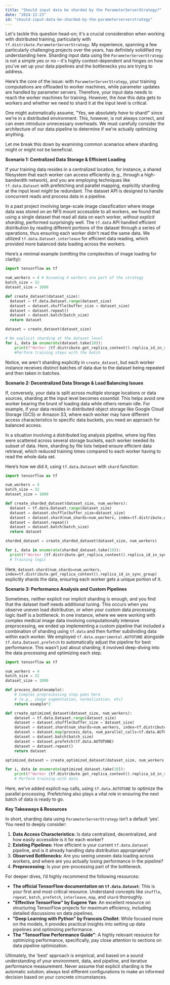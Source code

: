 ```yaml
---
title: "Should input data be sharded by the ParameterServerStrategy?"
date: "2024-12-23"
id: "should-input-data-be-sharded-by-the-parameterserverstrategy"
---
```


Let's tackle this question head-on; it's a crucial consideration when working with distributed training, particularly with `tf.distribute.ParameterServerStrategy`. My experience, spanning a few particularly challenging projects over the years, has definitely solidified my understanding here. Sharding input data using the `ParameterServerStrategy` is not a simple yes or no – it's highly context-dependent and hinges on how you've set up your data pipelines and the bottlenecks you are trying to address.

Here’s the core of the issue: with `ParameterServerStrategy`, your training computations are offloaded to worker machines, while parameter updates are handled by parameter servers. Therefore, your input data needs to reach the worker machines for training. However, the *how* this data gets to workers and whether we need to shard it at the input level is critical.

One might automatically assume, "Yes, we absolutely *have* to shard!" since we're in a distributed environment. This, however, is not always correct, and can even introduce unnecessary overheads. We must carefully consider the architecture of our data pipeline to determine if we're actually optimizing anything.

Let me break this down by examining common scenarios where sharding might or might not be beneficial.

**Scenario 1: Centralized Data Storage & Efficient Loading**

If your training data resides in a centralized location, for instance, a shared filesystem that each worker can access efficiently (e.g., through a high-bandwidth network), and you are employing techniques like `tf.data.Dataset` with prefetching and parallel mapping, explicitly sharding at the input level *might* be redundant. The dataset API is designed to handle concurrent reads and process data in a pipeline.

In a past project involving large-scale image classification where image data was stored on an NFS mount accessible to all workers, we found that using a single dataset that read all data on each worker, *without explicit sharding*, performed surprisingly well. The `tf.data` API handled efficient distribution by reading different portions of the dataset through a series of operations, thus ensuring each worker didn't read the same data. We utilized `tf.data.Dataset.interleave` for efficient data reading, which provided more balanced data loading across the workers.

Here’s a minimal example (omitting the complexities of image loading for clarity):

```python
import tensorflow as tf

num_workers = 4 # Assuming 4 workers are part of the strategy
batch_size = 32
dataset_size = 1000

def create_dataset(dataset_size):
  dataset = tf.data.Dataset.range(dataset_size)
  dataset = dataset.shuffle(buffer_size = dataset_size)
  dataset = dataset.repeat()
  dataset = dataset.batch(batch_size)
  return dataset

dataset = create_dataset(dataset_size)

# No explicit sharding at the dataset level
for i, data in enumerate(dataset.take(10)):
    print(f"Worker {tf.distribute.get_replica_context().replica_id_in_sync_group}: Batch {i}")
    #Perform training steps with the batch
```

Notice, we aren't sharding explicitly in `create_dataset`, but each worker instance receives distinct batches of data due to the dataset being repeated and then taken in batches.

**Scenario 2: Decentralized Data Storage & Load Balancing Issues**

If, conversely, your data is split across multiple storage locations or data sources, sharding at the input level becomes *essential*. This helps avoid one worker bearing the brunt of loading data while others remain idle. For example, if your data resides in distributed object storage like Google Cloud Storage (GCS) or Amazon S3, where each worker may have different access characteristics to specific data buckets, you need an approach for balanced access.

In a situation involving a distributed log analysis pipeline, where log files were scattered across several storage buckets, each worker needed its subset of data. Here, sharding by file lists helped ensure efficient data retrieval, which reduced training times compared to each worker having to read the whole data set.

Here’s how we did it, using `tf.data.Dataset` with `shard` function:

```python
import tensorflow as tf

num_workers = 4
batch_size = 32
dataset_size = 1000

def create_sharded_dataset(dataset_size, num_workers):
  dataset = tf.data.Dataset.range(dataset_size)
  dataset = dataset.shuffle(buffer_size=dataset_size)
  dataset = dataset.shard(num_shards=num_workers, index=tf.distribute.get_replica_context().replica_id_in_sync_group)
  dataset = dataset.repeat()
  dataset = dataset.batch(batch_size)
  return dataset

sharded_dataset = create_sharded_dataset(dataset_size, num_workers)

for i, data in enumerate(sharded_dataset.take(10)):
  print(f"Worker {tf.distribute.get_replica_context().replica_id_in_sync_group}: Batch {i}")
  # Training logic

```

Here, `dataset.shard(num_shards=num_workers, index=tf.distribute.get_replica_context().replica_id_in_sync_group)` explicitly shards the data, ensuring each worker gets a unique portion of it.

**Scenario 3: Performance Analysis and Custom Pipelines**

Sometimes, neither explicit nor implicit sharding is enough, and you find that the dataset itself needs additional tuning. This occurs when you observe uneven load distribution, or when your custom data processing logic itself is a bottleneck. In one instance, where we were working with complex medical image data involving computationally intensive preprocessing, we ended up implementing a custom pipeline that included a combination of sharding using `tf.data` and then further subdividing data within each worker. We employed `tf.data.experimental.AUTOTUNE` alongside `tf.data.Dataset.prefetch` to automatically adjust the pipeline for best performance. This wasn't just about sharding; it involved deep-diving into the data processing and optimizing each step.

```python
import tensorflow as tf

num_workers = 4
batch_size = 32
dataset_size = 1000

def process_data(example):
    # Complex preprocessing step goes here
    # (e.g., image augmentation, normalization, etc)
    return example*2

def create_optimized_dataset(dataset_size, num_workers):
    dataset = tf.data.Dataset.range(dataset_size)
    dataset = dataset.shuffle(buffer_size = dataset_size)
    dataset = dataset.shard(num_shards=num_workers, index=tf.distribute.get_replica_context().replica_id_in_sync_group)
    dataset = dataset.map(process_data, num_parallel_calls=tf.data.AUTOTUNE)
    dataset = dataset.batch(batch_size)
    dataset = dataset.prefetch(tf.data.AUTOTUNE)
    dataset = dataset.repeat()
    return dataset

optimized_dataset = create_optimized_dataset(dataset_size, num_workers)

for i, data in enumerate(optimized_dataset.take(10)):
    print(f"Worker {tf.distribute.get_replica_context().replica_id_in_sync_group}: Batch {i}")
    # Perform training with data
```

Here, we’ve added explicit `map` calls, using `tf.data.AUTOTUNE` to optimize the parallel processing. Prefetching also plays a vital role in ensuring the next batch of data is ready to go.

**Key Takeaways & Resources**

In short, sharding data using `ParameterServerStrategy` isn’t a default ‘yes’. You need to deeply consider:

1.  **Data Access Characteristics:** Is data centralized, decentralized, and how easily accessible is it for each worker?
2.  **Existing Pipelines:** How efficient is your current `tf.data.Dataset` pipeline, and is it already handling data distribution appropriately?
3.  **Observed Bottlenecks:** Are you seeing uneven data loading across workers, and where are you actually losing performance in the pipeline?
4.  **Preprocessing**: Is your pre-processing part of the bottleneck.

For deeper dives, I’d highly recommend the following resources:

*   **The official TensorFlow documentation on `tf.data.Dataset`**: This is your first and most critical resource. Understand concepts like `shuffle`, `repeat`, `batch`, `prefetch`, `interleave`, `map`, and `shard` thoroughly.
*   **"Effective TensorFlow" by Eugene Yan**: An excellent resource on structuring TensorFlow projects for maximum efficiency, including detailed discussions on data pipelines.
*   **"Deep Learning with Python" by Francois Chollet**: While focused more on the models, it provides practical insights into setting up data pipelines and optimizing performance.
*   **The "TensorFlow Performance Guide"**: A highly relevant resource for optimizing performance, specifically, pay close attention to sections on data pipeline optimization.

Ultimately, the 'best' approach is empirical, and based on a sound understanding of your environment, data, and pipeline, and iterative performance measurement. Never assume that explicit sharding is the automatic solution; always test different configurations to make an informed decision based on your concrete circumstances.
